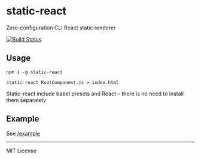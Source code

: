
# static-react

Zero-configuration CLI React static renderer

[![Build Status](https://travis-ci.org/jxnblk/static-react.svg)](https://travis-ci.org/jxnblk/static-react)

## Usage

```
npm i -g static-react
```

```
static-react RootComponent.js > index.html
```

Static-react include babel presets and React – there is no need to install them separately

## Example

See [/example](example)

---

MIT License
